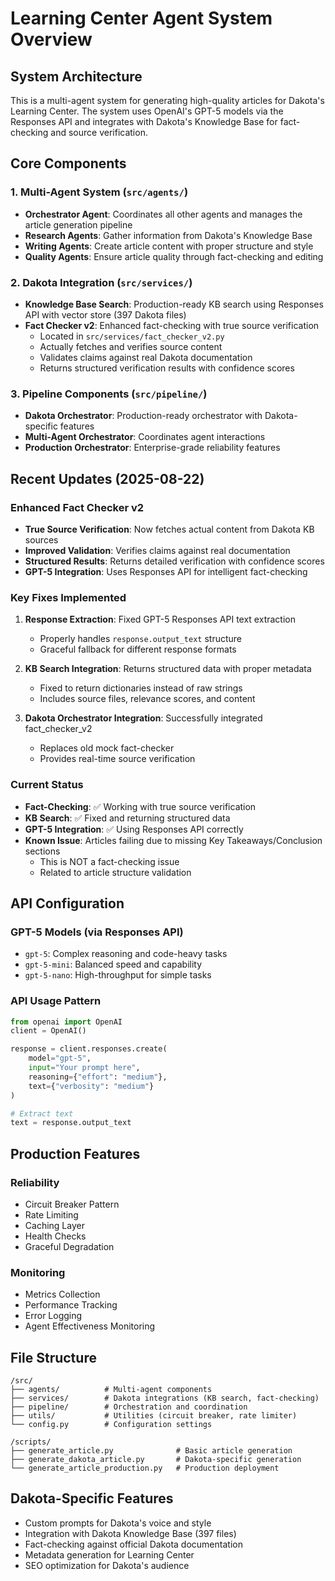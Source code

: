 # Learning Center Agent System Overview

## System Architecture

This is a multi-agent system for generating high-quality articles for Dakota's Learning Center. The system uses OpenAI's GPT-5 models via the Responses API and integrates with Dakota's Knowledge Base for fact-checking and source verification.

## Core Components

### 1. Multi-Agent System (`src/agents/`)
- **Orchestrator Agent**: Coordinates all other agents and manages the article generation pipeline
- **Research Agents**: Gather information from Dakota's Knowledge Base
- **Writing Agents**: Create article content with proper structure and style
- **Quality Agents**: Ensure article quality through fact-checking and editing

### 2. Dakota Integration (`src/services/`)
- **Knowledge Base Search**: Production-ready KB search using Responses API with vector store (397 Dakota files)
- **Fact Checker v2**: Enhanced fact-checking with true source verification
  - Located in `src/services/fact_checker_v2.py`
  - Actually fetches and verifies source content
  - Validates claims against real Dakota documentation
  - Returns structured verification results with confidence scores

### 3. Pipeline Components (`src/pipeline/`)
- **Dakota Orchestrator**: Production-ready orchestrator with Dakota-specific features
- **Multi-Agent Orchestrator**: Coordinates agent interactions
- **Production Orchestrator**: Enterprise-grade reliability features

## Recent Updates (2025-08-22)

### Enhanced Fact Checker v2
- **True Source Verification**: Now fetches actual content from Dakota KB sources
- **Improved Validation**: Verifies claims against real documentation
- **Structured Results**: Returns detailed verification with confidence scores
- **GPT-5 Integration**: Uses Responses API for intelligent fact-checking

### Key Fixes Implemented
1. **Response Extraction**: Fixed GPT-5 Responses API text extraction
   - Properly handles `response.output_text` structure
   - Graceful fallback for different response formats

2. **KB Search Integration**: Returns structured data with proper metadata
   - Fixed to return dictionaries instead of raw strings
   - Includes source files, relevance scores, and content

3. **Dakota Orchestrator Integration**: Successfully integrated fact_checker_v2
   - Replaces old mock fact-checker
   - Provides real-time source verification

### Current Status
- **Fact-Checking**: ✅ Working with true source verification
- **KB Search**: ✅ Fixed and returning structured data
- **GPT-5 Integration**: ✅ Using Responses API correctly
- **Known Issue**: Articles failing due to missing Key Takeaways/Conclusion sections
  - This is NOT a fact-checking issue
  - Related to article structure validation

## API Configuration

### GPT-5 Models (via Responses API)
- `gpt-5`: Complex reasoning and code-heavy tasks
- `gpt-5-mini`: Balanced speed and capability
- `gpt-5-nano`: High-throughput for simple tasks

### API Usage Pattern
```python
from openai import OpenAI
client = OpenAI()

response = client.responses.create(
    model="gpt-5",
    input="Your prompt here",
    reasoning={"effort": "medium"},
    text={"verbosity": "medium"}
)

# Extract text
text = response.output_text
```

## Production Features

### Reliability
- Circuit Breaker Pattern
- Rate Limiting
- Caching Layer
- Health Checks
- Graceful Degradation

### Monitoring
- Metrics Collection
- Performance Tracking
- Error Logging
- Agent Effectiveness Monitoring

## File Structure
```
/src/
├── agents/          # Multi-agent components
├── services/        # Dakota integrations (KB search, fact-checking)
├── pipeline/        # Orchestration and coordination
├── utils/           # Utilities (circuit breaker, rate limiter)
└── config.py        # Configuration settings

/scripts/
├── generate_article.py              # Basic article generation
├── generate_dakota_article.py       # Dakota-specific generation
└── generate_article_production.py   # Production deployment
```

## Dakota-Specific Features
- Custom prompts for Dakota's voice and style
- Integration with Dakota Knowledge Base (397 files)
- Fact-checking against official Dakota documentation
- Metadata generation for Learning Center
- SEO optimization for Dakota's audience